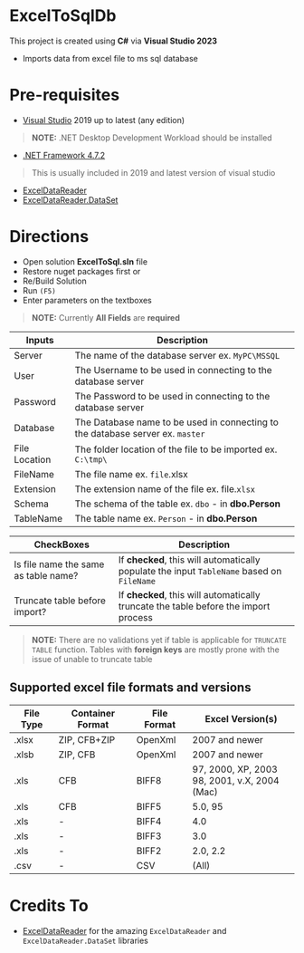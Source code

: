 # ExcelToSqlDb
This project is created using **C#** via **Visual Studio 2023**
- Imports data from excel file to ms sql database

# Pre-requisites
- [Visual Studio](https://visualstudio.microsoft.com/vs/community/) 2019 up to latest (any edition)
> **NOTE:** .NET Desktop Development Workload should be installed
- [.NET Framework 4.7.2](https://dotnet.microsoft.com/en-us/download/dotnet-framework/net472)
> This is usually included in 2019 and latest version of visual studio
- [ExcelDataReader](https://www.nuget.org/packages/ExcelDataReader)
- [ExcelDataReader.DataSet](https://www.nuget.org/packages/ExcelDataReader.DataSet)

# Directions
- Open solution **ExcelToSql.sln** file
- Restore nuget packages first or
- Re/Build Solution
- Run `(F5)`
- Enter parameters on the textboxes
> **NOTE:** Currently **All Fields** are **required**

| Inputs | Description |
| ------ | ------ |
| Server | The name of the database server ex. `MyPC\MSSQL` |
| User | The Username to be used in connecting to the database server |
| Password | The Password to be used in connecting to the database server |
| Database | The Database name to be used in connecting to the database server ex. `master` |
| File Location | The folder location of the file to be imported ex. `C:\tmp\` |
| FileName | The file name ex. `file`.xlsx |
| Extension | The extension name of the file ex. file.`xlsx`  |
| Schema | The schema of the table ex. `dbo` - in **dbo.Person** |
| TableName | The table name ex. `Person` - in **dbo.Person** |

| CheckBoxes | Description |
| ------ | ------ |
| Is file name the same as table name? | If **checked**, this will automatically populate the input `TableName` based on `FileName` |
| Truncate table before import? | If **checked**, this will automatically truncate the table before the import process |
> **NOTE:** 
> There are no validations yet if table is applicable for `TRUNCATE TABLE` function.
> Tables with **foreign keys** are mostly prone with the issue of unable to truncate table

## Supported excel file formats and versions

| File Type | Container Format | File Format | Excel Version(s) |
| --------- | ---------------- | ----------- | ---------------- |
| .xlsx     | ZIP, CFB+ZIP     | OpenXml     | 2007 and newer |
| .xlsb     | ZIP, CFB         | OpenXml     | 2007 and newer |
| .xls      | CFB              | BIFF8       | 97, 2000, XP, 2003<br>98, 2001, v.X, 2004 (Mac) |
| .xls      | CFB              | BIFF5       | 5.0, 95 |
| .xls      | -                | BIFF4       | 4.0 |
| .xls      | -                | BIFF3       | 3.0 |
| .xls      | -                | BIFF2       | 2.0, 2.2 |
| .csv      | -                | CSV         | (All) |

# Credits To
- [ExcelDataReader](https://github.com/ExcelDataReader/ExcelDataReader) for the amazing `ExcelDataReader` and `ExcelDataReader.DataSet` libraries
